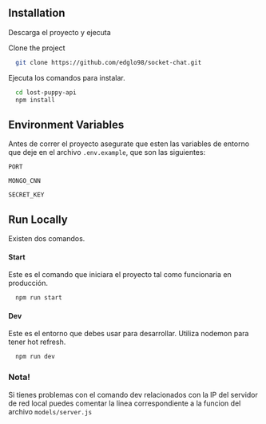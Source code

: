 
## Installation

Descarga el proyecto y ejecuta

Clone the project

```bash
  git clone https://github.com/edglo98/socket-chat.git
```

Ejecuta los comandos para instalar.

```bash
  cd lost-puppy-api
  npm install
```
    
## Environment Variables

Antes de correr el proyecto asegurate que esten las variables de entorno que
deje en el archivo `.env.example`, que son las siguientes:

`PORT`

`MONGO_CNN`

`SECRET_KEY`

  
## Run Locally

Existen dos comandos.

#### Start

Este es el comando que iniciara el proyecto tal como funcionaria en producción.

```bash
  npm run start
```

#### Dev

Este es el entorno que debes usar para desarrollar. Utiliza nodemon para tener hot refresh. 

```bash
  npm run dev
```
  

### Nota!

Si tienes problemas con el comando dev relacionados con la IP del servidor de red local puedes comentar la linea correspondiente a la funcion del archivo `models/server.js`

  